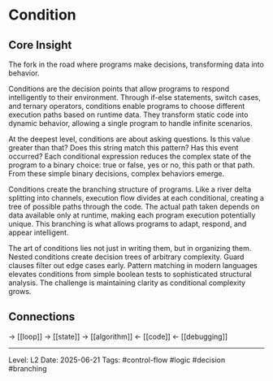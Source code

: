 # Condition

## Core Insight
The fork in the road where programs make decisions, transforming data into behavior.

Conditions are the decision points that allow programs to respond intelligently to their environment. Through if-else statements, switch cases, and ternary operators, conditions enable programs to choose different execution paths based on runtime data. They transform static code into dynamic behavior, allowing a single program to handle infinite scenarios.

At the deepest level, conditions are about asking questions. Is this value greater than that? Does this string match this pattern? Has this event occurred? Each conditional expression reduces the complex state of the program to a binary choice: true or false, yes or no, this path or that path. From these simple binary decisions, complex behaviors emerge.

Conditions create the branching structure of programs. Like a river delta splitting into channels, execution flow divides at each conditional, creating a tree of possible paths through the code. The actual path taken depends on data available only at runtime, making each program execution potentially unique. This branching is what allows programs to adapt, respond, and appear intelligent.

The art of conditions lies not just in writing them, but in organizing them. Nested conditions create decision trees of arbitrary complexity. Guard clauses filter out edge cases early. Pattern matching in modern languages elevates conditions from simple boolean tests to sophisticated structural analysis. The challenge is maintaining clarity as conditional complexity grows.

## Connections
→ [[loop]]
→ [[state]]
→ [[algorithm]]
← [[code]]
← [[debugging]]

---
Level: L2
Date: 2025-06-21
Tags: #control-flow #logic #decision #branching